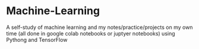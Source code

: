 # Machine-Learning
A self-study of machine learning and my notes/practice/projects on my own time (all done in google colab notebooks or juptyer notebooks) using Pythong and TensorFlow
